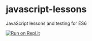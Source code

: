 # javascript-lessons
JavaScript lessons and testing for ES6

[![Run on Repl.it](https://repl.it/badge/github/WebSofter/javascript-lessons)](https://repl.it/github/WebSofter/javascript-lessons)
